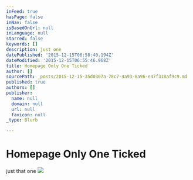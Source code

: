 ```yaml
---
inFeed: true
hasPage: false
inNav: false
isBasedOnUrl: null
inLanguage: null
starred: false
keywords: []
description: just one
datePublished: '2015-12-15T06:58:40.194Z'
dateModified: '2015-12-15T06:55:46.968Z'
title: Homepage Only One Ticked
author: []
sourcePath: _posts/2015-12-15-35d0307a-78c7-4a93-8a96-e47f318af9c9.md
published: true
authors: []
publisher:
  name: null
  domain: null
  url: null
  favicon: null
_type: Blurb

---
```

# Homepage Only One Ticked

just that one
![](https://the-grid-user-content.s3-us-west-2.amazonaws.com/1814f806-86a8-4326-937d-01bc7c4028f2.jpg)